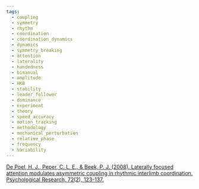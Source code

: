 ```yaml
---
tags:
  - coupling
  - symmetry
  - rhythm
  - coordination
  - coordination_dynamics
  - dynamics
  - symmetry_breaking
  - attention
  - laterality
  - handedness
  - bimanual
  - amplitude
  - HKB
  - stability
  - leader_follower
  - dominance
  - experiment
  - theory
  - speed_accuracy
  - motion_tracking
  - methodology
  - mechanical_perturbation
  - relative_phase
  - frequency
  - variability
---
```


[De Poel, H. J., Peper, C. L. E., & Beek, P. J. (2008). Laterally focused attention modulates asymmetric coupling in rhythmic interlimb coordination. Psychological Research, 72(2), 123-137.](https://link.springer.com/article/10.1007/s00426-006-0096-9)